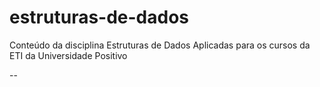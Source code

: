 # estruturas-de-dados
Conteúdo da disciplina Estruturas de Dados Aplicadas para os cursos da ETI da Universidade Positivo

--